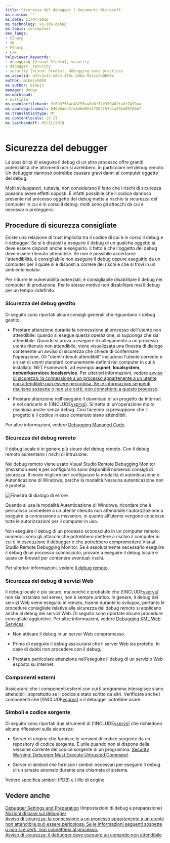 ```yaml
---
title: Sicurezza del debugger | Documenti Microsoft
ms.custom: ''
ms.date: 11/04/2016
ms.technology: vs-ide-debug
ms.topic: conceptual
dev_langs:
- CSharp
- VB
- FSharp
- C++
helpviewer_keywords:
- debugging [Visual Studio], security
- debugger, security
- security [Visual Studio], debugging best practices
ms.assetid: d4fc3c43-e844-419c-8dbb-551cc2a9b09e
author: mikejo5000
ms.author: mikejo
manager: douge
ms.workload:
- multiple
ms.openlocfilehash: 3f0b97564c48255ea8b8f37e370402fa8f7499aa
ms.sourcegitcommit: 046a9adc5fa6d6d05157204f5fd1a291d89760b7
ms.translationtype: MT
ms.contentlocale: it-IT
ms.lasthandoff: 05/11/2018
---
```

# <a name="debugger-security"></a>Sicurezza del debugger
La possibilità di eseguire il debug di un altro processo offre grandi potenzialità che altrimenti non si avrebbero, in particolare nel debug remoto. Un debugger dannoso potrebbe causare gravi danni al computer oggetto del debug.  
  
 Molti sviluppatori, tuttavia, non considerano il fatto che i rischi di sicurezza possono avere effetti opposti. È infatti possibile che il codice dannoso presente nel processo oggetto del debug metta a rischio la sicurezza del computer in cui è in corso il debug: molti sono gli attacchi da cui è necessario proteggersi.  
  
## <a name="security-best-practices"></a>Procedure di sicurezza consigliate  
 Esiste una relazione di trust implicita tra il codice di cui è in corso il debug e il debugger. Se si è disposti a eseguire il debug di un qualche oggetto si deve essere disposti anche a eseguirlo. Il fatto è che l'oggetto del debug deve essere ritenuto attendibile. Se non è possibile accertarne l'attendibilità, è consigliabile non eseguire il debug oppure eseguirlo da un computer per il quale si è disposti a correre dei rischi e che si trovi in un ambiente isolato.  
  
 Per ridurre le vulnerabilità potenziali, è consigliabile disabilitare il debug nei computer di produzione. Per lo stesso motivo non disabilitare mai il debug per un tempo indefinito.  
  
### <a name="managed-debugging-security"></a>Sicurezza del debug gestito  
 Di seguito sono riportati alcuni consigli generali che riguardano il debug gestito.  
  
-   Prestare attenzione durante la connessione al processo dell'utente non attendibile: quando si esegue questa operazione, si supponga che sia attendibile. Quando si prova a eseguire il collegamento a un processo utente ritenuto non attendibile, viene visualizzata una finestra di dialogo contenente un avviso di sicurezza che chiede di confermare l'operazione. Gli "utenti ritenuti attendibili" includono l'utente corrente e un set di utenti standard comunemente definiti nei computer in cui è installato .NET Framework, ad esempio **aspnet**, **localsystem**, **networkservice**e **localservice**. Per ulteriori informazioni, vedere [avviso di sicurezza: la connessione a un processo appartenente a un utente non attendibile può essere pericolosa. Se le informazioni seguenti risultano sospette o non si è certi, non connettersi a questo processo](../debugger/security-warning-attaching-to-a-process-owned-by-an-untrusted-user.md).  
  
-   Prestare attenzione nell'eseguire il download di un progetto da Internet e nel caricarlo in [!INCLUDE[vsprvs](../code-quality/includes/vsprvs_md.md)]. Si tratta di un'operazione molto rischiosa anche senza debug. Così facendo si presuppone che il progetto e il codice in esso contenuto siano attendibili.  
  
 Per altre informazioni, vedere [Debugging Managed Code](../debugger/debugging-managed-code.md).  
  
### <a name="remote-debugging-security"></a>Sicurezza del debug remoto  
 Il debug locale è in genere più sicuro del debug remoto. Con il debug remoto aumentano i rischi di intrusione.  
  
 Nel debug remoto viene usato Visual Studio Remote Debugging Monitor (msvsmon.exe) e per configurarlo sono disponibili numerosi consigli di sicurezza. Il modo migliore per configurare la modalità di autenticazione è Autenticazione di Windows, perché la modalità Nessuna autenticazione non è protetta.  
  
 ![Finestra di dialogo di errore](../debugger/media/dbg_err_remotepermissionschanged.png "DBG_ERR_RemotePermissionsChanged")  
  
 Quando si usa la modalità Autenticazione di Windows, ricordare che è pericoloso concedere a un utente ritenuto non attendibile l'autorizzazione a eseguire la connessione a msvsmon, in quanto all'utente vengono concesse tutte le autorizzazioni per il computer in uso.  
  
 Non eseguire il debug di un processo sconosciuto in un computer remoto: numerosi sono gli attacchi che potrebbero mettere a rischio il computer in cui è in esecuzione il debugger o che potrebbero compromettere Visual Studio Remote Debugging Monitor. Se è assolutamente necessario eseguire il debug di un processo sconosciuto, provare a eseguire il debug locale e usare un firewall per contenere eventuali rischi.  
  
 Per ulteriori informazioni, vedere [il debug remoto](../debugger/remote-debugging.md).  
  
### <a name="web-services-debugging-security"></a>Sicurezza del debug di servizi Web  
 Il debug locale è più sicuro, ma poiché è probabile che [!INCLUDE[vsprvs](../code-quality/includes/vsprvs_md.md)] non sia installato nel server, non è sempre pratico. In genere, il debug dei servizi Web viene eseguito in remoto, tranne durante lo sviluppo, pertanto le procedure consigliate relative alla sicurezza del debug remoto si applicano anche al debug dei servizi Web. Di seguito sono riportate alcune procedure consigliate aggiuntive. Per altre informazioni, vedere [Debugging XML Web Services](http://msdn.microsoft.com/en-us/c900b137-9fbd-4f59-91b5-9c2c6ce06f00).  
  
-   Non attivare il debug in un server Web compromesso.  
  
-   Prima di eseguire il debug assicurarsi che il server Web sia protetto. In caso di dubbi non procedere con il debug.  
  
-   Prestare particolare attenzione nell'eseguire il debug di un servizio Web esposto su Internet.  
  
### <a name="external-components"></a>Componenti esterni  
 Assicurarsi che i componenti esterni con cui il programma interagisce siano attendibili, soprattutto se il codice è stato scritto da altri. Verificare anche i componenti che [!INCLUDE[vsprvs](../code-quality/includes/vsprvs_md.md)] o il debugger potrebbe usare.  
  
### <a name="symbols-and-source-code"></a>Simboli e codice sorgente  
 Di seguito sono riportati due strumenti di [!INCLUDE[vsprvs](../code-quality/includes/vsprvs_md.md)] che richiedono alcune riflessioni sulla sicurezza:  
  
-   Server di origine che fornisce le versioni di codice sorgente da un repository di codice sorgente. È utile quando non si dispone della versione corrente del codice sorgente di un programma. [Security Warning: Debugger Must Execute Untrusted Command](../debugger/security-warning-debugger-must-execute-untrusted-command.md).  
  
-   Server di simboli che fornisce i simboli necessari per eseguire il debug di un arresto anomalo durante una chiamata di sistema.  
  
 Vedere [specifica simboli (PDB) e i file di origine](../debugger/specify-symbol-dot-pdb-and-source-files-in-the-visual-studio-debugger.md)  
  
## <a name="see-also"></a>Vedere anche  
 [Debugger Settings and Preparation](../debugger/debugger-settings-and-preparation.md)  (Impostazioni di debug e preparazione)  
 [Nozioni di base sul debugger](../debugger/debugger-basics.md)   
 [Avviso di sicurezza: la connessione a un processo appartenente a un utente non attendibile può essere pericolosa. Se le informazioni seguenti sospette o non si è certi, non connettersi al processo.](../debugger/security-warning-attaching-to-a-process-owned-by-an-untrusted-user.md)   
 [Avviso di sicurezza: il debugger deve eseguire un comando non attendibile](../debugger/security-warning-debugger-must-execute-untrusted-command.md)
